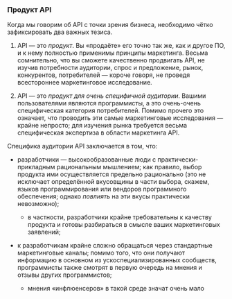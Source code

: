 ### Продукт API

Когда мы говорим об API с точки зрения бизнеса, необходимо чётко зафиксировать два важных тезиса.

  1. API — это *продукт*. Вы «продаёте» его точно так же, как и другое ПО, и к нему полностью применимы принципы маркетинга. Весьма сомнительно, что вы сможете качественно продвигать API, не изучив потребности аудитории, спрос и предложение, рынок, конкурентов, потребителей — короче говоря, не проведя всестороннее маркетинговое исследование.

  2. API — это *продукт для очень специфичной аудитории*. Вашими пользователями являются программисты, а это очень-очень специфическая категория потребителей. Помимо прочего это означает, что проводить эти самые маркетинговые исследования — крайне непросто; для изучения рынка требуется весьма специфическая экспертиза в области маркетинга API.

Специфика аудитории API заключается в том, что:

  * разработчики — высокообразованные люди с практически-прикладным рациональным мышлением; как правило, выбор продукта ими осуществляется предельно рационально (это не исключает определённой вкусовщины в части выбора, скажем, языков программирования или вендоров программного обеспечения; однако *повлиять* на эти вкусы практически невозможно);

      * в частности, разработчики крайне требовательны к качеству продукта и готовы разбираться в смысле ваших маркетинговых заявлений;

  * к разработчикам крайне сложно обращаться через стандартные маркетинговые каналы; помимо того, что они получают информацию в основном из ускоспециализированных сообществ, программисты также смотрят в первую очередь на мнения и отзывы других программистов;

      * мнения «инфлюенсеров» в такой среде значат очень мало